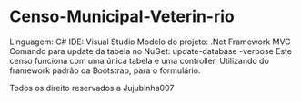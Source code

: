 # Censo-Municipal-Veterin-rio
Linguagem: C#
IDE: Visual Studio
Modelo do projeto: .Net Framework MVC
Comando para update da tabela no NuGet: update-database -verbose
Este censo funciona com uma única tabela e uma controller. Utilizando do framework padrão da Bootstrap, para o formulário.  



























Todos os direito reservados a Jujubinha007

